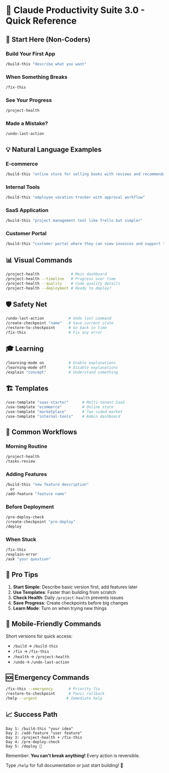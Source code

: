 # 🎯 Claude Productivity Suite 3.0 - Quick Reference

## 🚀 Start Here (Non-Coders)

### Build Your First App
```bash
/build-this "describe what you want"
```

### When Something Breaks
```bash
/fix-this
```

### See Your Progress
```bash
/project-health
```

### Made a Mistake?
```bash
/undo-last-action
```

## 💡 Natural Language Examples

### E-commerce
```bash
/build-this "online store for selling books with reviews and recommendations"
```

### Internal Tools
```bash
/build-this "employee vacation tracker with approval workflow"
```

### SaaS Application
```bash
/build-this "project management tool like Trello but simpler"
```

### Customer Portal
```bash
/build-this "customer portal where they can view invoices and support tickets"
```

## 📊 Visual Commands

```bash
/project-health              # Main dashboard
/project-health --timeline   # Progress over time
/project-health --quality    # Code quality details
/project-health --deployment # Ready to deploy?
```

## 🛡️ Safety Net

```bash
/undo-last-action           # Undo last command
/create-checkpoint "name"   # Save current state
/restore-to-checkpoint      # Go back in time
/fix-this                   # Fix any error
```

## 🎓 Learning

```bash
/learning-mode on           # Enable explanations
/learning-mode off          # Disable explanations
/explain "concept"          # Understand something
```

## 🏗️ Templates

```bash
/use-template "saas-starter"      # Multi-tenant SaaS
/use-template "ecommerce"         # Online store
/use-template "marketplace"       # Two-sided market
/use-template "internal-tools"    # Admin dashboard
```

## 🎯 Common Workflows

### Morning Routine
```bash
/project-health
/tasks-review
```

### Adding Features
```bash
/build-this "new feature description"
  or
/add-feature "feature name"
```

### Before Deployment
```bash
/pre-deploy-check
/create-checkpoint "pre-deploy"
/deploy
```

### When Stuck
```bash
/fix-this
/explain-error
/ask "your question"
```

## 🌟 Pro Tips

1. **Start Simple**: Describe basic version first, add features later
2. **Use Templates**: Faster than building from scratch
3. **Check Health**: Daily `/project-health` prevents issues
4. **Save Progress**: Create checkpoints before big changes
5. **Learn Mode**: Turn on when trying new things

## 📱 Mobile-Friendly Commands

Short versions for quick access:
- `/build` → `/build-this`
- `/fix` → `/fix-this`
- `/health` → `/project-health`
- `/undo` → `/undo-last-action`

## 🆘 Emergency Commands

```bash
/fix-this --emergency       # Priority fix
/restore-to-checkpoint      # Panic rollback
/help --urgent             # Immediate help
```

## 📈 Success Path

```
Day 1: /build-this "your idea"
Day 2: /add-feature "user feature"
Day 3: /project-health + /fix-this
Day 4: /pre-deploy-check
Day 5: /deploy 🎉
```

Remember: **You can't break anything!** Every action is reversible.

Type `/help` for full documentation or just start building! 🚀
